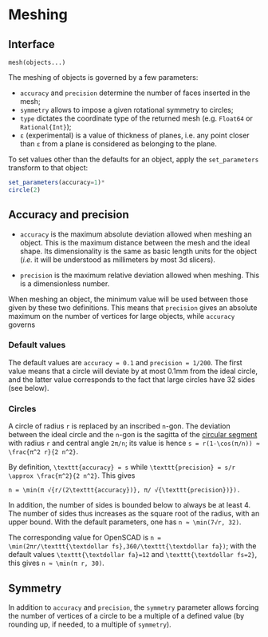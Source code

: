# Meshing

## Interface

`mesh(objects...)`

The meshing of objects is governed by a few parameters:
 - `accuracy` and `precision` determine the number of faces inserted in the
	 mesh;
 - `symmetry` allows to impose a given rotational symmetry to circles;
 - `type` dictates the coordinate type of the returned mesh (e.g.
	 `Float64` or `Rational{Int}`);
 - `ε` (experimental) is a value of thickness of planes, i.e. any point
	 closer than `ε` from a plane is considered as belonging to the plane.

To set values other than the defaults for an object,
apply the `set_parameters` transform to that object:

```julia
set_parameters(accuracy=1)*
circle(2)
```


## Accuracy and precision

 - `accuracy` is the maximum absolute deviation allowed when meshing an object.
 This is the maximum distance between the mesh and the ideal shape.
 Its dimensionality is the same as basic length units for the object
 (*i.e.* it will be understood as millimeters by most 3d slicers).

 - `precision` is the maximum relative deviation allowed when meshing.
 This is a dimensionless number.

When meshing an object, the minimum value will be used
between those given by these two definitions.
This means that `precision` gives an absolute maximum
on the number of vertices for large objects,
while `accuracy` governs 

### Default values

The default values are
`accuracy = 0.1` and `precision = 1/200`.
The first value means that a circle will deviate by at most 0.1mm from
the ideal circle, and 
the latter value corresponds to the fact
that large circles have 32 sides (see below).

### Circles

A circle of radius ``r`` is replaced by an inscribed ``n``-gon.
The deviation between the ideal circle and the ``n``-gon
is the sagitta of the [circular
segment](https://en.wikipedia.org/wiki/Circular_segment)
with radius ``r`` and central angle ``2π/n``;
its value is hence ``s = r(1-\cos(π/n)) ≈ \frac{π^2 r}{2 n^2}``.

By definition, ``\texttt{accuracy} = s``
while ``\texttt{precision} = s/r \approx \frac{π^2}{2 n^2}``.
This gives

``n = \min(π √{r/(2\texttt{accuracy})}, π/ √{\texttt{precision})}).``

In addition, the number of sides is bounded below to always be at least 4.
The number of sides thus increases as the square root of the radius,
with an upper bound.
With the default parameters, one has
``n ≈ \min(7√r, 32)``.

The corresponding value for OpenSCAD is
``n = \min(2πr/\texttt{\textdollar fs},360/\texttt{\textdollar fa})``;
with the default values ``\texttt{\textdollar fa}=12``
and ``\texttt{\textdollar fs=2}``, this gives
``n ≈ \min(π r, 30)``.

## Symmetry

In addition to `accuracy` and `precision`,
the `symmetry` parameter allows forcing the number of vertices
of a circle to be a multiple of a defined value
(by rounding up, if needed, to a multiple of `symmetry`).
